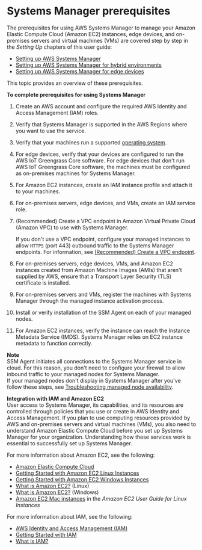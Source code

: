 # Systems Manager prerequisites<a name="systems-manager-prereqs"></a>

The prerequisites for using AWS Systems Manager to manage your Amazon Elastic Compute Cloud \(Amazon EC2\) instances, edge devices, and on\-premises servers and virtual machines \(VMs\) are covered step by step in the *Setting Up* chapters of this user guide:
+ [Setting up AWS Systems Manager](systems-manager-setting-up.md)
+ [Setting up AWS Systems Manager for hybrid environments](systems-manager-managedinstances.md)
+ [Setting up AWS Systems Manager for edge devices](systems-manager-setting-up-edge-devices.md)

This topic provides an overview of these prerequisites\. 

**To complete prerequisites for using Systems Manager**

1. Create an AWS account and configure the required AWS Identity and Access Management \(IAM\) roles\.

1. Verify that Systems Manager is supported in the AWS Regions where you want to use the service\.

1. Verify that your machines run a supported [operating system](https://docs.aws.amazon.com/systems-manager/latest/userguide/prereqs-operating-systems.html)\.

1. For edge devices, verify that your devices are configured to run the AWS IoT Greengrass Core software\. For edge devices that don't run AWS IoT Greengrass Core software, the machines must be configured as on\-premises machines for Systems Manager\.

1. For Amazon EC2 instances, create an IAM instance profile and attach it to your machines\.

1. For on\-premises servers, edge devices, and VMs, create an IAM service role\.

1. \(Recommended\) Create a VPC endpoint in Amazon Virtual Private Cloud \(Amazon VPC\) to use with Systems Manager\. 

   If you don't use a VPC endpoint, configure your managed instances to allow `HTTPS` \(port 443\) outbound traffic to the Systems Manager endpoints\. For information, see [\(Recommended\) Create a VPC endpoint](https://docs.aws.amazon.com/systems-manager/latest/userguide/setup-create-vpc.html)\.

1. For on\-premises servers, edge devices, VMs, and Amazon EC2 instances created from Amazon Machine Images \(AMIs\) that aren't supplied by AWS, ensure that a Transport Layer Security \(TLS\) certificate is installed\.

1. For on\-premises servers and VMs, register the machines with Systems Manager through the managed instance activation process\.

1. Install or verify installation of the SSM Agent on each of your managed nodes\.

1. For Amazon EC2 instances, verify the instance can reach the Instance Metadata Service \(IMDS\)\. Systems Manager relies on EC2 instance metadata to function correctly\.

**Note**  
SSM Agent initiates all connections to the Systems Manager service in cloud\. For this reason, you don't need to configure your firewall to allow inbound traffic to your managed nodes for Systems Manager\.  
If your managed nodes don't display in Systems Manager after you've follow these steps, see [Troubleshooting managed node availability](troubleshooting-managed-instances.md)\.

**Integration with IAM and Amazon EC2**  
User access to Systems Manager, its capabilities, and its resources are controlled through policies that you use or create in AWS Identity and Access Management\. If you plan to use computing resources provided by AWS and on\-premises servers and virtual machines \(VMs\), you also need to understand Amazon Elastic Compute Cloud before you set up Systems Manager for your organization\. Understanding how these services work is essential to successfully set up Systems Manager\.

For more information about Amazon EC2, see the following:
+ [Amazon Elastic Compute Cloud](http://aws.amazon.com/ec2/)
+ [Getting Started with Amazon EC2 Linux Instances](https://docs.aws.amazon.com/AWSEC2/latest/UserGuide/EC2_GetStarted.html)
+ [Getting Started with Amazon EC2 Windows Instances](https://docs.aws.amazon.com/AWSEC2/latest/WindowsGuide/EC2_GetStarted.html)
+  [What is Amazon EC2?](https://docs.aws.amazon.com/AWSEC2/latest/UserGuide/concepts.html) \(Linux\)
+ [What is Amazon EC2?](https://docs.aws.amazon.com/AWSEC2/latest/WindowsGuide/concepts.html) \(Windows\)
+ [Amazon EC2 Mac instances](https://docs.aws.amazon.com/AWSEC2/latest/UserGuide/ec2-mac-instances.html) in the *Amazon EC2 User Guide for Linux Instances*

For more information about IAM, see the following:
+ [AWS Identity and Access Management \(IAM\)](http://aws.amazon.com/iam/)
+ [Getting Started with IAM](https://docs.aws.amazon.com/IAM/latest/UserGuide/getting-started.html)
+ [What is IAM?](https://docs.aws.amazon.com/IAM/latest/UserGuide/)
